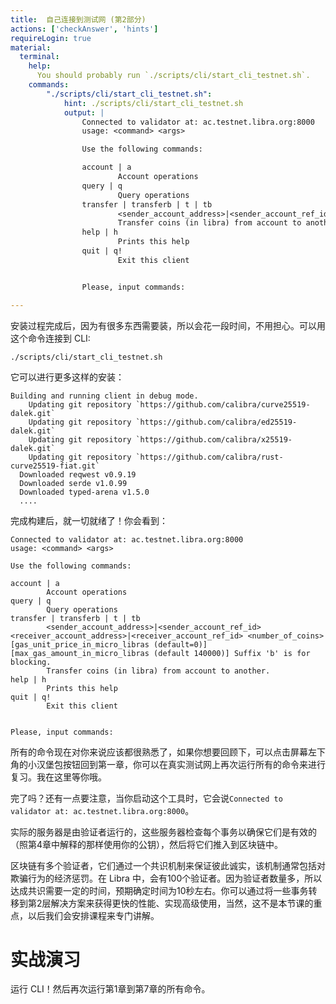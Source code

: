 ```yaml
---
title:  自己连接到测试网 (第2部分)
actions: ['checkAnswer', 'hints']
requireLogin: true
material:
  terminal:
    help:
      You should probably run `./scripts/cli/start_cli_testnet.sh`.
    commands:
        "./scripts/cli/start_cli_testnet.sh":
            hint: ./scripts/cli/start_cli_testnet.sh
            output: |
                Connected to validator at: ac.testnet.libra.org:8000
                usage: <command> <args>

                Use the following commands:

                account | a
                        Account operations
                query | q
                        Query operations
                transfer | transferb | t | tb
                        <sender_account_address>|<sender_account_ref_id> <receiver_account_address>|<receiver_account_ref_id> <number_of_coins> [gas_unit_price_in_micro_libras (default=0)] [max_gas_amount_in_micro_libras (default 140000)] Suffix 'b' is for blocking.
                        Transfer coins (in libra) from account to another.
                help | h
                        Prints this help
                quit | q!
                        Exit this client


                Please, input commands:

---
```


安装过程完成后，因为有很多东西需要装，所以会花一段时间，不用担心。可以用这个命令连接到 CLI:

```
./scripts/cli/start_cli_testnet.sh
```

它可以进行更多这样的安装：
```
Building and running client in debug mode.
    Updating git repository `https://github.com/calibra/curve25519-dalek.git`
    Updating git repository `https://github.com/calibra/ed25519-dalek.git`
    Updating git repository `https://github.com/calibra/x25519-dalek.git`
    Updating git repository `https://github.com/calibra/rust-curve25519-fiat.git`
  Downloaded reqwest v0.9.19
  Downloaded serde v1.0.99
  Downloaded typed-arena v1.5.0
  ....
```

完成构建后，就一切就绪了！你会看到：

```
Connected to validator at: ac.testnet.libra.org:8000
usage: <command> <args>

Use the following commands:

account | a
        Account operations
query | q
        Query operations
transfer | transferb | t | tb
        <sender_account_address>|<sender_account_ref_id> <receiver_account_address>|<receiver_account_ref_id> <number_of_coins> [gas_unit_price_in_micro_libras (default=0)] [max_gas_amount_in_micro_libras (default 140000)] Suffix 'b' is for blocking.
        Transfer coins (in libra) from account to another.
help | h
        Prints this help
quit | q!
        Exit this client


Please, input commands:

```

所有的命令现在对你来说应该都很熟悉了，如果你想要回顾下，可以点击屏幕左下角的小汉堡包按钮回到第一章，你可以在真实测试网上再次运行所有的命令来进行复习。我在这里等你哦。

完了吗？还有一点要注意，当你启动这个工具时，它会说`Connected to validator at: ac.testnet.libra.org:8000`。

实际的服务器是由验证者运行的，这些服务器检查每个事务以确保它们是有效的（照第4章中解释的那样使用你的公钥），然后将它们推入到区块链中。

区块链有多个验证者，它们通过一个共识机制来保证彼此诚实，该机制通常包括对欺骗行为的经济惩罚。在 Libra 中，会有100个验证者。因为验证者数量多，所以达成共识需要一定的时间，预期确定时间为10秒左右。你可以通过将一些事务转移到第2层解决方案来获得更快的性能、实现高级使用，当然，这不是本节课的重点，以后我们会安排课程来专门讲解。

# 实战演习

运行 CLI！然后再次运行第1章到第7章的所有命令。